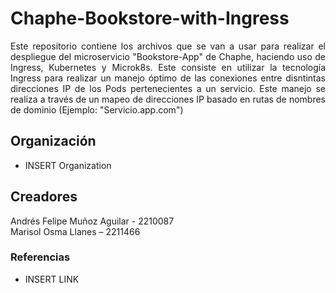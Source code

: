 # Chaphe-Bookstore-with-Ingress

<p align='justify'>Este repositorio contiene los archivos que se van a usar para realizar el despliegue del microservicio "Bookstore-App" de Chaphe, haciendo uso de Ingress, Kubernetes y Microk8s. Este consiste en utilizar la tecnología Ingress para realizar un manejo óptimo de las conexiones entre disntintas direcciones IP de los Pods pertenecientes a un servicio. Este manejo se realiza a través de un mapeo de direcciones IP basado en rutas de nombres de dominio (Ejemplo: "Servicio.app.com") </p>

## Organización
* INSERT Organization

## Creadores
Andrés Felipe Muñoz Aguilar - 2210087 \
Marisol Osma Llanes – 2211466

### Referencias
* INSERT LINK
